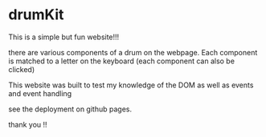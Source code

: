 # drumKit


This is a simple but fun website!!! 

there are various components of a drum on the webpage. 
Each component is matched to a letter on the keyboard 
(each component can also be clicked) 



This website was built to test my knowledge of the DOM as well as events and event handling 

see the deployment on github pages. 

thank you !! 


